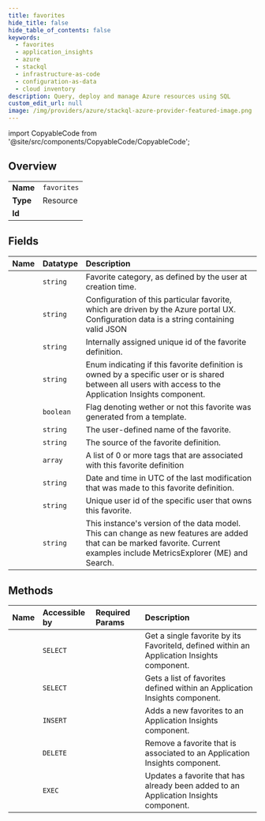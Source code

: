```yaml
---
title: favorites
hide_title: false
hide_table_of_contents: false
keywords:
  - favorites
  - application_insights
  - azure    
  - stackql
  - infrastructure-as-code
  - configuration-as-data
  - cloud inventory
description: Query, deploy and manage Azure resources using SQL
custom_edit_url: null
image: /img/providers/azure/stackql-azure-provider-featured-image.png
---
```


import CopyableCode from '@site/src/components/CopyableCode/CopyableCode';




## Overview
<table><tbody>
<tr><td><b>Name</b></td><td><code>favorites</code></td></tr>
<tr><td><b>Type</b></td><td>Resource</td></tr>
<tr><td><b>Id</b></td><td><CopyableCode code="azure.application_insights.favorites" /></td></tr>
</tbody></table>

## Fields
| Name | Datatype | Description |
|:-----|:---------|:------------|
| <CopyableCode code="Category" /> | `string` | Favorite category, as defined by the user at creation time. |
| <CopyableCode code="Config" /> | `string` | Configuration of this particular favorite, which are driven by the Azure portal UX. Configuration data is a string containing valid JSON |
| <CopyableCode code="FavoriteId" /> | `string` | Internally assigned unique id of the favorite definition. |
| <CopyableCode code="FavoriteType" /> | `string` | Enum indicating if this favorite definition is owned by a specific user or is shared between all users with access to the Application Insights component. |
| <CopyableCode code="IsGeneratedFromTemplate" /> | `boolean` | Flag denoting wether or not this favorite was generated from a template. |
| <CopyableCode code="Name" /> | `string` | The user-defined name of the favorite. |
| <CopyableCode code="SourceType" /> | `string` | The source of the favorite definition. |
| <CopyableCode code="Tags" /> | `array` | A list of 0 or more tags that are associated with this favorite definition |
| <CopyableCode code="TimeModified" /> | `string` | Date and time in UTC of the last modification that was made to this favorite definition. |
| <CopyableCode code="UserId" /> | `string` | Unique user id of the specific user that owns this favorite. |
| <CopyableCode code="Version" /> | `string` | This instance's version of the data model. This can change as new features are added that can be marked favorite. Current examples include MetricsExplorer (ME) and Search. |
## Methods
| Name | Accessible by | Required Params | Description |
|:-----|:--------------|:----------------|:------------|
| <CopyableCode code="get" /> | `SELECT` | <CopyableCode code="favoriteId, resourceGroupName, resourceName, subscriptionId" /> | Get a single favorite by its FavoriteId, defined within an Application Insights component. |
| <CopyableCode code="list" /> | `SELECT` | <CopyableCode code="resourceGroupName, resourceName, subscriptionId" /> | Gets a list of favorites defined within an Application Insights component. |
| <CopyableCode code="add" /> | `INSERT` | <CopyableCode code="favoriteId, resourceGroupName, resourceName, subscriptionId" /> | Adds a new favorites to an Application Insights component. |
| <CopyableCode code="delete" /> | `DELETE` | <CopyableCode code="favoriteId, resourceGroupName, resourceName, subscriptionId" /> | Remove a favorite that is associated to an Application Insights component. |
| <CopyableCode code="update" /> | `EXEC` | <CopyableCode code="favoriteId, resourceGroupName, resourceName, subscriptionId" /> | Updates a favorite that has already been added to an Application Insights component. |
